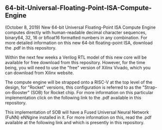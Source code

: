 ## 64-bit-Universal-Floating-Point-ISA-Compute-Engine
(October 8, 2019) New 64-bit Universal Floating-Point ISA Compute Engine computes directly with human-readable decimal character sequences, binary64, 32, 16 or bfloat16 formatted numbers in any combination.  For more detailed information on this new 64-bit floating-point ISA, download the .pdf in this repository.

Within the next few weeks a Verilog RTL model of this new core will be available for free download from this repository.  However, for the time being, you will need to use the "free" version of Xilinx Vivado, which you can download from Xilinx website.

The compute engine will be strapped onto a RISC-V at the top level of the design, for "Rocket" versions, this configuration is referred to as the "Strap-on-Booster" (SOB) for Rocket chip.  For more information on this particular implementation click on the following link to the .pdf available in this repository.

This implementation of SOB will have a Fused Universal Neural Network (FuNN) eNNgine installed in it.  For more information on this, read the .pdf available at the following link and which is presently in this repository.
